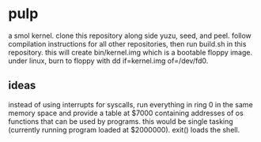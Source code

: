 # pulp

a smol kernel. clone this repository along side yuzu, seed, and peel. follow compilation instructions for all other repositories, then run build.sh in this repository. this will create bin/kernel.img which is a bootable floppy image. under linux, burn to floppy with dd if=kernel.img of=/dev/fd0.

## ideas

instead of using interrupts for syscalls, run everything in ring 0 in the same memory space and provide a table at $7000 containing addresses of os functions that can be used by programs. this would be single tasking (currently running program loaded at $2000000). exit() loads the shell.
